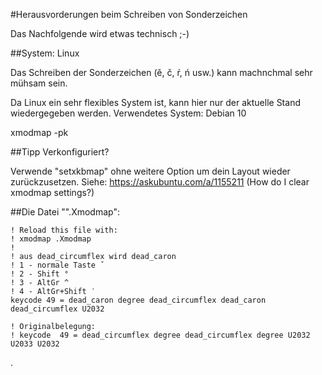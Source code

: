 #Herausvorderungen beim Schreiben von Sonderzeichen

Das Nachfolgende wird etwas technisch ;-)

##System: Linux

Das Schreiben der Sonderzeichen (ě, č, ŕ, ń usw.) kann machnchmal sehr mühsam sein.

Da Linux ein sehr flexibles System ist, kann hier nur der aktuelle Stand wiedergegeben werden.
Verwendetes System: Debian 10



xmodmap -pk

##Tipp
Verkonfiguriert?

Verwende "setxkbmap" ohne weitere Option um dein Layout wieder zurückzusetzen.
Siehe: https://askubuntu.com/a/1155211 (How do I clear xmodmap settings?)

##Die Datei "".Xmodmap":

```
! Reload this file with:
! xmodmap .Xmodmap
!
! aus dead_circumflex wird dead_caron
! 1 - normale Taste ˇ
! 2 - Shift °
! 3 - AltGr ^
! 4 - AltGr+Shift ′
keycode 49 = dead_caron degree dead_circumflex dead_caron dead_circumflex U2032

! Originalbelegung:
! keycode  49 = dead_circumflex degree dead_circumflex degree U2032 U2033 U2032
```

.
